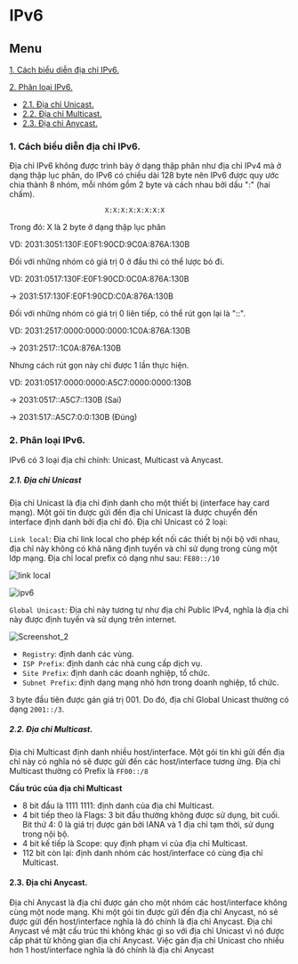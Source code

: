 # IPv6
## Menu
[1. Cách biểu diễn địa chỉ IPv6.](#CachBieuDien)

[2. Phân loại IPv6.](#PhanLoai)
- [2.1. Địa chỉ Unicast.](#Unicast)
- [2.2. Địa chỉ Multicast.](#Multicast)
- [2.3. Địa chỉ Anycast.](#Anycast)




<a name="CachBieuDien"></a>
### 1. Cách biểu diễn địa chỉ IPv6.
Địa chỉ IPv6 không được trình bày ở dạng thập phân như địa chỉ IPv4 mà ở dạng thập lục phân, do IPv6 có chiều dài 128 byte nên IPv6 được quy ước chia thành 8 nhóm, mỗi nhóm gồm 2 byte và cách nhau bởi dấu ":" (hai chấm).

                            X:X:X:X:X:X:X:X

Trong đó: X là 2 byte ở dạng thập lục phân

VD: 2031:3051:130F:E0F1:90CD:9C0A:876A:130B

Đối với những nhóm có giá trị 0 ở đầu thì có thể lược bỏ đi.

VD:
2031:0517:130F:E0F1:90CD:0C0A:876A:130B

-> 2031:517:130F:E0F1:90CD:C0A:876A:130B

Đối với những nhóm có giá trị 0 liên tiếp, có thể rút gọn lại là "::".

VD: 2031:2517:0000:0000:0000:1C0A:876A:130B

-> 2031:2517::1C0A:876A:130B

Nhưng cách rút gọn này chỉ được 1 lần thực hiện.

VD: 2031:0517:0000:0000:A5C7:0000:0000:130B

-> 2031:0517::A5C7::130B (Sai)

-> 2031:517::A5C7:0:0:130B (Đúng)

<a name="PhanLoai"></a>
### 2. Phân loại IPv6.
IPv6 có 3 loại địa chỉ chính: Unicast, Multicast và Anycast.

<a name="Unicast"></a>
##### 2.1. Địa chỉ Unicast
Địa chỉ Unicast là địa chỉ định danh cho một thiết bị (interface hay card mạng). Một gói tin được gửi đến địa chỉ Unicast là được chuyển đến interface định danh bởi địa chỉ đó. Địa chỉ Unicast có 2 loại:

`Link local`: Địa chỉ link local cho phép kết nối các thiết bị nội bộ với nhau, địa chỉ này không có khả năng định tuyến và chỉ sử dụng trong cùng một lớp mạng. Địa chỉ local prefix có dạng như sau: `FE80::/10`

![link local](https://user-images.githubusercontent.com/84270045/152124532-26406622-5c8e-4b26-aab0-f114b1a28082.png)

![ipv6](https://user-images.githubusercontent.com/84270045/152124246-ea2fbd50-93cf-486c-be5c-3af63afe27a9.png)

`Global Unicast`: Địa chỉ này tương tự như địa chỉ Public IPv4, nghĩa là địa chỉ này được định tuyến và sử dụng trên internet.

![Screenshot_2](https://user-images.githubusercontent.com/84270045/152125889-b28f7553-08f1-47b9-ac6c-44ec516a6c67.png)

- `Registry`: định danh các vùng.
- `ISP Prefix`: định danh các nhà cung cấp dịch vụ.
- `Site Prefix`: định danh các doanh nghiệp, tổ chức.
- `Subnet Prefix`: định dạng mạng nhỏ hơn trong doanh nghiệp, tổ chức.

3 byte đầu tiên được gán giá trị 001. Do đó, địa chỉ Global Unicast thường có dạng `2001::/3`.

<a name="Multicast"></a>
##### 2.2. Địa chỉ Multicast.
Địa chỉ Multicast định danh nhiều host/interface. Một gói tin khi gửi đến địa chỉ này có nghĩa nó sẽ được gửi đến các host/interface tương ứng. Địa chỉ Multicast thường có Prefix là `FF00::/8`

**Cấu trúc của địa chỉ Multicast**
- 8 bit đầu là 1111 1111: định danh của địa chỉ Multicast.
- 4 bit tiếp theo là Flags: 3 bit đầu thường không được sử dụng, bit cuối. Bit thứ 4: 0 là giá trị được gán bởi IANA và 1 địa chỉ tạm thời, sử dụng trong nội bộ.
- 4 bit kế tiếp là Scope: quy định phạm vi của địa chỉ Multicast.
- 112 bit còn lại: định danh nhóm các host/interface có cùng địa chỉ Multicast.

<a name="Anycast"></a>
#### 2.3. Địa chỉ Anycast.
Địa chỉ Anycast là địa chỉ được gán cho một nhóm các host/interface không cùng một node mạng. Khi một gói tin được gửi đến địa chỉ Anycast, nó sẽ được gửi đến host/interface nghĩa là đó chính là địa chỉ Anycast. Địa chỉ Anycast về mặt cấu trúc thì không khác gì so với địa chỉ Unicast vì nó được cấp phát từ không gian địa chỉ Anycast. Việc gán địa chỉ Unicast cho nhiều hơn 1 host/interface nghĩa là đó chính là địa chỉ Anycast


